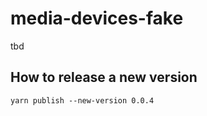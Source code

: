 # media-devices-fake

tbd


## How to release a new version
```
yarn publish --new-version 0.0.4
```
